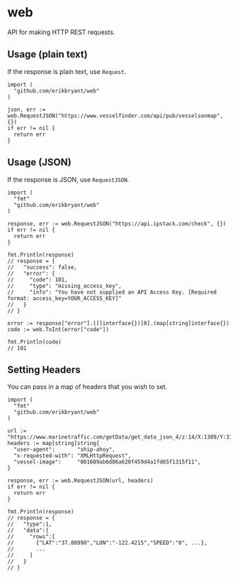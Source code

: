 # web

API for making HTTP REST requests.

## Usage (plain text)

If the response is plain text, use `Request`.

```golang
import (
  "github.com/erikbryant/web"
)

json, err := web.RequestJSON("https://www.vesselfinder.com/api/pub/vesselsonmap", {})
if err != nil {
  return err
}
```

## Usage (JSON)

If the response is JSON, use `RequestJSON`.

```golang
import (
  "fmt"
  "github.com/erikbryant/web"
)

response, err := web.RequestJSON("https://api.ipstack.com/check", {})
if err != nil {
  return err
}

fmt.Println(response)
// response = {
//   "success": false,
//   "error": {
//     "code": 101,
//     "type": "missing_access_key",
//     "info": "You have not supplied an API Access Key. [Required format: access_key=YOUR_ACCESS_KEY]"
//   }
// }

error := response["error"].([]interface{})[0].(map[string]interface{})
code := web.ToInt(error["code"])

fmt.Println(code)
// 101
```

## Setting Headers

You can pass in a map of headers that you wish to set.

```golang
import (
  "fmt"
  "github.com/erikbryant/web"
)

url := "https://www.marinetraffic.com/getData/get_data_json_4/z:14/X:1309/Y:3165/station:0"
headers := map[string]string{
  "user-agent":       "ship-ahoy",
  "x-requested-with": "XMLHttpRequest",
  "vessel-image":     "001609ab6d06a620f459d4a1fd65f1315f11",
}

response, err := web.RequestJSON(url, headers)
if err != nil {
  return err
}

fmt.Println(response)
// response = {
//   "type":1,
//   "data":{
//     "rows":[
//       {"LAT":"37.80998","LON":"-122.4215","SPEED":"0", ...},
//       ...
//     ]
//   }
// }
```
